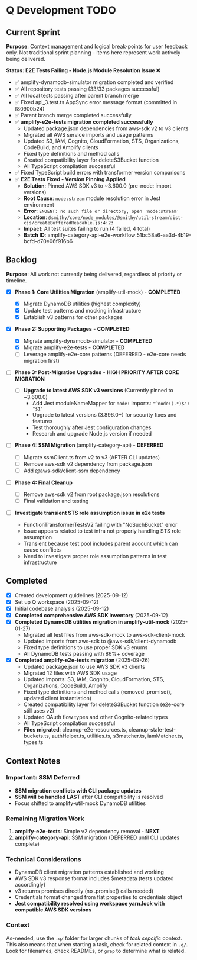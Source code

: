 # Q Development TODO

## Current Sprint

**Purpose**: Context management and logical break-points for user feedback only.
Not traditional sprint planning - items here represent work actively being delivered.

**Status: E2E Tests Failing - Node.js Module Resolution Issue ❌**

- ✅ amplify-dynamodb-simulator migration completed and verified
- ✅ All repository tests passing (33/33 packages successful)
- ✅ All local tests passing after parent branch merge
- ✅ Fixed api_3.test.ts AppSync error message format (committed in f80900b24)
- ✅ Parent branch merge completed successfully
- ✅ **amplify-e2e-tests migration completed successfully**
  - Updated package.json dependencies from aws-sdk v2 to v3 clients
  - Migrated all AWS service imports and usage patterns
  - Updated S3, IAM, Cognito, CloudFormation, STS, Organizations, CodeBuild, and Amplify clients
  - Fixed type definitions and method calls
  - Created compatibility layer for deleteS3Bucket function
  - All TypeScript compilation successful
- ✅ Fixed TypeScript build errors with transformer version comparisons
- ✅ **E2E Tests Fixed - Version Pinning Applied**
  - **Solution**: Pinned AWS SDK v3 to ~3.600.0 (pre-node: import versions)
  - **Root Cause**: `node:stream` module resolution error in Jest environment
  - **Error**: `ENOENT: no such file or directory, open 'node:stream'`
  - **Location**: `@smithy/core/node_modules/@smithy/util-stream/dist-cjs/createBufferedReadable.js:4:23`
  - **Impact**: All test suites failing to run (4 failed, 4 total)
  - **Batch ID**: amplify-category-api-e2e-workflow:51bc58a6-aa3d-4b19-bcfd-d70e06f916b6

## Backlog

**Purpose**: All work not currently being delivered, regardless of priority or timeline.

- [x] **Phase 1: Core Utilities Migration** (amplify-util-mock) - **COMPLETED**

  - [x] Migrate DynamoDB utilities (highest complexity)
  - [x] Update test patterns and mocking infrastructure
  - [x] Establish v3 patterns for other packages

- [x] **Phase 2: Supporting Packages** - **COMPLETED**

  - [x] Migrate amplify-dynamodb-simulator - **COMPLETED**
  - [x] Migrate amplify-e2e-tests - **COMPLETED**
  - [ ] Leverage amplify-e2e-core patterns (DEFERRED - e2e-core needs migration first)

- [ ] **Phase 3: Post-Migration Upgrades** - **HIGH PRIORITY AFTER CORE MIGRATION**

  - [ ] **Upgrade to latest AWS SDK v3 versions** (Currently pinned to ~3.600.0)
    - Add Jest moduleNameMapper for `node:` imports: `"^node:(.*)$": "$1"`
    - Upgrade to latest versions (3.896.0+) for security fixes and features
    - Test thoroughly after Jest configuration changes
    - Research and upgrade Node.js version if needed

- [ ] **Phase 4: SSM Migration** (amplify-category-api) - **DEFERRED**

  - [ ] Migrate ssmClient.ts from v2 to v3 (AFTER CLI updates)
  - [ ] Remove aws-sdk v2 dependency from package.json
  - [ ] Add @aws-sdk/client-ssm dependency

- [ ] **Phase 4: Final Cleanup**

  - [ ] Remove aws-sdk v2 from root package.json resolutions
  - [ ] Final validation and testing

- [ ] **Investigate transient STS role assumption issue in e2e tests**
  - FunctionTransformerTestsV2 failing with "NoSuchBucket" error
  - Issue appears related to test infra not properly handling STS role assumption
  - Transient because test pool includes parent account which can cause conflicts
  - Need to investigate proper role assumption patterns in test infrastructure

## Completed

- [x] Created development guidelines (2025-09-12)
- [x] Set up Q workspace (2025-09-12)
- [x] Initial codebase analysis (2025-09-12)
- [x] **Completed comprehensive AWS SDK inventory** (2025-09-12)
- [x] **Completed DynamoDB utilities migration in amplify-util-mock** (2025-01-27)
  - Migrated all test files from aws-sdk-mock to aws-sdk-client-mock
  - Updated imports from aws-sdk to @aws-sdk/client-dynamodb
  - Fixed type definitions to use proper SDK v3 enums
  - All DynamoDB tests passing with 86%+ coverage
- [x] **Completed amplify-e2e-tests migration** (2025-09-26)
  - Updated package.json to use AWS SDK v3 clients
  - Migrated 12 files with AWS SDK usage
  - Updated imports: S3, IAM, Cognito, CloudFormation, STS, Organizations, CodeBuild, Amplify
  - Fixed type definitions and method calls (removed .promise(), updated client instantiation)
  - Created compatibility layer for deleteS3Bucket function (e2e-core still uses v2)
  - Updated OAuth flow types and other Cognito-related types
  - All TypeScript compilation successful
  - **Files migrated**: cleanup-e2e-resources.ts, cleanup-stale-test-buckets.ts, authHelper.ts, utilities.ts, s3matcher.ts, iamMatcher.ts, types.ts

## Context Notes

### Important: SSM Deferred

- **SSM migration conflicts with CLI package updates**
- **SSM will be handled LAST** after CLI compatibility is resolved
- Focus shifted to amplify-util-mock DynamoDB utilities

### Remaining Migration Work

1. **amplify-e2e-tests**: Simple v2 dependency removal - **NEXT**
2. **amplify-category-api**: SSM migration (DEFERRED until CLI updates complete)

### Technical Considerations

- DynamoDB client migration patterns established and working
- AWS SDK v3 response format includes \$metadata (tests updated accordingly)
- v3 returns promises directly (no .promise() calls needed)
- Credentials format changed from flat properties to credentials object
- **Jest compatibility resolved using workspace yarn.lock with compatible AWS SDK versions**

### Context

As-needed, use the `.q/` folder for larger chunks of _task sepcific_ context. This also means that when starting a task, check for related context in `.q/`. Look for filenames, check READMEs, or `grep` to determine what is related.
